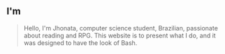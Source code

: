 ## I'm
>Hello, I'm Jhonata, computer science student, Brazilian, passionate about reading and RPG. This website is to present what I do, and it was designed to have the look of Bash.
